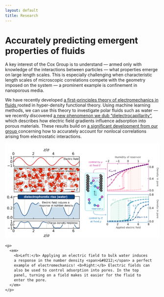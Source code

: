 ```yaml
---
layout: default
title: Research
---
```


<h1>Accurately predicting emergent properties of fluids</h1>

<div class="homepage-text">

  <p>
    A key interest of the Cox Group is to understand
    <span>&#8212;</span> armed only with knowledge of the
    interactions between particles <span>&#8212;</span> what
    properties emerge on large length scales. This is especially
    challenging when characteristic length scales of microscopic
    correlations compete with the geometry imposed on the system
    <span>&#8212;</span> a prominent example is confinement in
    nanoporous media.
  </p>

  <p>
    We have recently developed
    <a href="https://iopscience.iop.org/article/10.1088/1361-648X/ade7e7/pdf"
       target="_blank" rel="noopener noreferrer">
      a first-principles theory of electromechanics in fluids
    </a>
    rooted in hyper-density functional theory. Using machine learning
    methods, we can use this theory to investigate polar fluids such
    as water <span>&#8212;</span> we recently discovered
    <a href="https://arxiv.org/abs/2503.09855"
       target="_blank" rel="noopener noreferrer">
      a new phenomenon we dub “dielectrocapillarity”</a>,
    which describes how electric field gradients influence adsorption
    into porous materials. These results build on
    <a href="https://journals.aps.org/prl/pdf/10.1103/PhysRevLett.134.148001"
       target="_blank" rel="noopener noreferrer">
      a significant development from our group
    </a>
    concerning how to accurately account for nonlocal correlations
    arising from electrostatic interactions.
  </p>

  <div class="figure-center">
    <img src="/research/research1.png" alt="Demonstration of recent research">

    <p>
      <em>
        <b>Left:</b> Applying an electric field to bulk water induces
        a response in the number density <span>&#8212;</span> a perfect
        example of electromechanics! <b>Right:</b> Electric fields can
        also be used to control adsorption into pores. In the top
        panel, turning on a field makes it easier for the fluid to
        enter the pore.
      </em>
    </p>
  </div>

</div>

